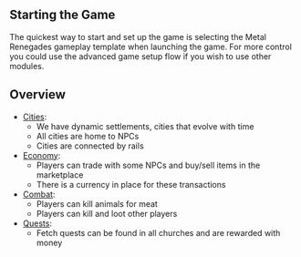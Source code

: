 ## Starting the Game

The quickest way to start and set up the game is selecting the Metal Renegades gameplay template when launching the game.
For more control you could use the advanced game setup flow if you wish to use other modules.

## Overview

 - [Cities](player/world.md):
   - We have dynamic settlements, cities that evolve with time
   - All cities are home to NPCs
   - Cities are connected by rails
 - [Economy](player/trade-and-markets.md):
   - Players can trade with some NPCs and buy/sell items in the marketplace
   - There is a currency in place for these transactions
 - [Combat](player/combat.md):
   - Players can kill animals for meat
   - Players can kill and loot other players
 - [Quests](player/quests.md):
   - Fetch quests can be found in all churches and are rewarded with money